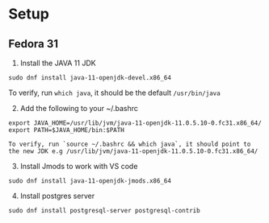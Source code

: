 # Setup
## Fedora 31

1. Install the JAVA 11 JDK
```
sudo dnf install java-11-openjdk-devel.x86_64
```
To verify, run `which java`, it should be the default `/usr/bin/java`

2. Add the following to your ~/.bashrc

```
export JAVA_HOME=/usr/lib/jvm/java-11-openjdk-11.0.5.10-0.fc31.x86_64/
export PATH=$JAVA_HOME/bin:$PATH
```
    To verify, run `source ~/.bashrc && which java`, it should point to the new JDK e.g /usr/lib/jvm/java-11-openjdk-11.0.5.10-0.fc31.x86_64/

3. Install Jmods to work with VS code
```
sudo dnf install java-11-openjdk-jmods.x86_64
```

4. Install postgres server
```
sudo dnf install postgresql-server postgresql-contrib
```



